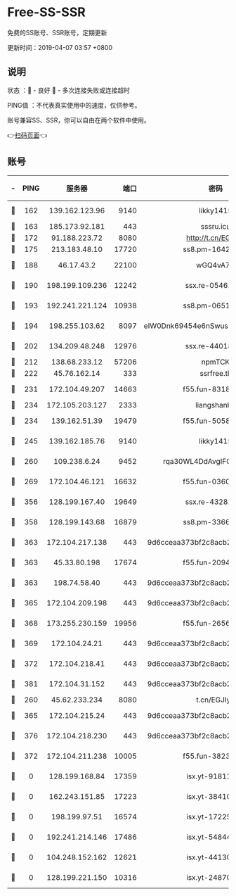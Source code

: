 # Free-SS-SSR

免费的SS账号、SSR账号，定期更新

更新时间：2019-04-07 03:57 +0800

## 说明

状态     ：🙂 - 良好 🙁 - 多次连接失败或连接超时

PING值   ：不代表真实使用中的速度，仅供参考。

账号兼容SS、SSR，你可以自由在两个软件中使用。

👉[扫码页面](https://liesauer.github.io/Free-SS-SSR/)👈

## 账号

|-|PING|服务器|端口|密码|加密方式|区域|
|:----:|:----:|:-----:|-----:|:----:|:----:|:----:|
|🙂|162|139.162.123.96|9140|likky1415|aes-256-cfb|JP|
|🙂|163|185.173.92.181|443|sssru.icu|rc4-md5|RU|
|🙂|172|91.188.223.72|8080|http://t.cn/EGJIyrl|rc4-md5|RU|
|🙂|175|213.183.48.10|17720|ss8.pm-16426576|rc4-md5|RU|
|🙂|188|46.17.43.2|22100|wGQ4vA7D|aes-256-gcm|RU|
|🙂|190|198.199.109.236|12242|ssx.re-05462515|aes-256-cfb|US|
|🙂|193|192.241.221.124|10938|ss8.pm-06517363|aes-256-cfb|US|
|🙂|194|198.255.103.62|8097|eIW0Dnk69454e6nSwuspv9DmS201tQ0D|aes-256-cfb|US|
|🙂|202|134.209.48.248|12976|ssx.re-44018010|aes-256-cfb|US|
|🙂|212|138.68.233.12|57206|npmTCK|rc4-md5|US|
|🙂|222|45.76.162.14|333|ssrfree.tk|rc4|SG|
|🙂|231|172.104.49.207|14663|f55.fun-83188034|aes-256-cfb|SG|
|🙂|234|172.105.203.127|2333|liangshanbo|chacha20|JP|
|🙂|234|139.162.51.39|19479|f55.fun-50586096|aes-256-cfb|SG|
|🙂|245|139.162.185.76|9140|likky1415|aes-256-cfb|DE|
|🙂|260|109.238.6.24|9452|rqa30WL4DdAvgIFG6Fs3znzTa|aes-256-cfb|FR|
|🙂|269|172.104.46.121|16632|f55.fun-03609182|aes-256-cfb|SG|
|🙂|356|128.199.167.40|19649|ssx.re-43282019|aes-256-cfb|SG|
|🙂|358|128.199.143.68|16879|ss8.pm-33663366|aes-256-cfb|SG|
|🙂|363|172.104.217.138|443|9d6cceaa373bf2c8acb22e60b6a58be6|aes-256-cfb|US|
|🙂|363|45.33.80.198|17674|f55.fun-20948197|aes-256-cfb|US|
|🙂|363|198.74.58.40|443|9d6cceaa373bf2c8acb22e60b6a58be6|aes-256-cfb|US|
|🙂|365|172.104.209.198|443|9d6cceaa373bf2c8acb22e60b6a58be6|aes-256-cfb|US|
|🙂|368|173.255.230.159|19956|f55.fun-26563232|aes-256-cfb|US|
|🙂|369|172.104.24.21|443|9d6cceaa373bf2c8acb22e60b6a58be6|aes-256-cfb|US|
|🙂|372|172.104.218.41|443|9d6cceaa373bf2c8acb22e60b6a58be6|aes-256-cfb|US|
|🙂|381|172.104.31.152|443|9d6cceaa373bf2c8acb22e60b6a58be6|aes-256-cfb|US|
|🙂|260|45.62.233.234|8080|t.cn/EGJIyrl|rc4-md5|CA|
|🙂|365|172.104.215.24|443|9d6cceaa373bf2c8acb22e60b6a58be6|aes-256-cfb|US|
|🙂|376|172.104.218.230|443|9d6cceaa373bf2c8acb22e60b6a58be6|aes-256-cfb|US|
|🙁|372|172.104.211.238|10005|f55.fun-38234111|aes-256-cfb|US|
|🙁|0|128.199.168.84|17359|isx.yt-91811801|aes-256-cfb|SG|
|🙁|0|162.243.151.85|17223|isx.yt-38410278|aes-256-cfb|US|
|🙁|0|198.199.97.51|16574|isx.yt-17225861|aes-256-cfb|US|
|🙁|0|192.241.214.146|17486|isx.yt-54844272|aes-256-cfb|US|
|🙁|0|104.248.152.162|12621|isx.yt-44130776|aes-256-cfb|SG|
|🙁|0|128.199.221.150|10316|isx.yt-24870485|aes-256-cfb|SG|
